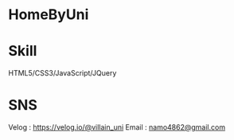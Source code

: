 # HomeByUni
Skill
=====
HTML5/CSS3/JavaScript/JQuery

SNS
===
Velog : https://velog.io/@villain_uni
Email : namo4862@gmail.com
